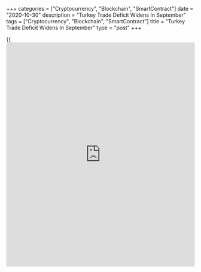 +++
categories = ["Cryptocurrency", "Blockchain", "SmartContract"]
date = "2020-10-30"
description = "Turkey Trade Deficit Widens In September"
tags = ["Cryptocurrency", "Blockchain", "SmartContract"]
title = "Turkey Trade Deficit Widens In September"
type = "post"
+++

{{<iframe id="large-banner" src="https://www.bounty.group/#slide=2.0" width="100%" height="600" scrolling="no" style="border: 0px solid rgb(216, 221, 230); border-radius: 3px;">}}

Turkey's trade deficit widened in September, amid a rise in exports and
imports, data from the Turkish Statistical Institute showed on Friday.

The trade deficit increased to $4.828 billion in September from $1.667
billion in the same month last year. In August, the trade deficit was
$6.3 billion.

Exports rose 4.8 percent annually in September and imports increased
23.0 percent.

On a seasonally and [calendar](https://www.fintechee.com/web-trader/) adjusted basis, exports increased 6.7
percent in September and imports fell 0.4 percent from the previous
month.

Calendar adjusted exports and imports rose by 0.7 percent and 19.7
percent, respectively, from a year ago.

For comments and feedback [contact](https://www.playgroundfx.com/contact/): editorial@rtt[news](https://www.letsplayfx.com/blog/forex-news-website/).com

[Economic News][1]

 **What parts of the world are seeing the best (and worst) economic
performances lately? Click[here][2] to check out our [Econ Scorecard][2]
and find out! See up-to-the-moment [ranking](https://www.playgroundfx.com/blog/crypto-exchange-ranking/)s for the best and worst
performers in [GDP][2], [unemployment rate][3], [inflation][4] and much
more.**

   1. www.rtt[news](https://www.letsplayfx.com/blog/forex-news-website/).com/Content/EconomicNews.aspx
   2. www.rtt[news](https://www.letsplayfx.com/blog/forex-news-website/).com/economic-scorecard/world-rank/GDP/highest-performance.aspx
   3. www.rtt[news](https://www.letsplayfx.com/blog/forex-news-website/).com/economic-scorecard/world-rank/unemployment-rate/lowest-performance.aspx
   4. www.rtt[news](https://www.letsplayfx.com/blog/forex-news-website/).com/economic-scorecard/world-rank/CPI/highest-performance.aspx